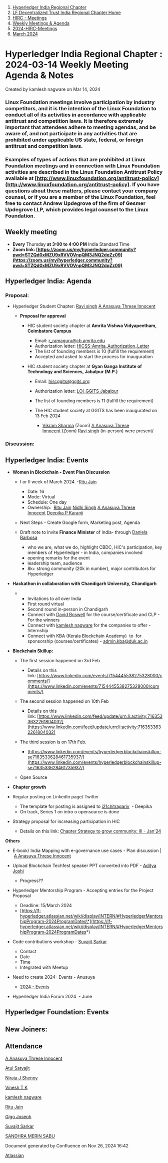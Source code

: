 1. [Hyperledger India Regional Chapter](index.html)
2. [LF Decentralized Trust India Regional Chapter Home](LF-Decentralized-Trust-India-Regional-Chapter-Home_19169282.html)
3. [HIRC - Meetings](HIRC---Meetings_19169350.html)
4. [Weekly Meetings &amp; Agenda](19169352.html)
5. [2024-HIRC-Meetings](2024-HIRC-Meetings_19171429.html)
6. [March 2024](March-2024_19171605.html)

# Hyperledger India Regional Chapter : 2024-03-14 Weekly Meeting Agenda &amp; Notes

Created by kamlesh nagware on Mar 14, 2024

### **Linux Foundation meetings involve participation by industry competitors, and it is the intention of the Linux Foundation to conduct all of its activities in accordance with applicable antitrust and competition laws. It is therefore extremely important that attendees adhere to meeting agendas, and be aware of, and not participate in any activities that are prohibited under applicable US state, federal, or foreign antitrust and competition laws.**

### **Examples of types of actions that are prohibited at Linux Foundation meetings and in connection with Linux Foundation activities are described in the Linux Foundation Antitrust Policy available at [http://www.linuxfoundation.org/antitrust-policy](http://www.linuxfoundation.org/antitrust-policy). If you have questions about these matters, please contact your company counsel, or if you are a member of the Linux Foundation, feel free to contact Andrew Updegrove of the firm of Gesmer Updegrove LLP, which provides legal counsel to the Linux Foundation.**

## **Weekly meeting**

- **Every** Thursday **at 3:00 to 4:00 PM** India Standard Time
- **Zoom link: [https://zoom.us/my/hyperledger.community?pwd=STZQd0xMZU9xRVVOVnpQM3JNQ2dqZz09](https://zoom.us/my/hyperledger.community?pwd=STZQd0xMZU9xRVVOVnpQM3JNQ2dqZz09)**

## **Hyperledger India: Agenda**

### Proposal:

- Hyperledger Student Chapter: [Ravi singh](https://lf-hyperledger.atlassian.net/wiki/people/6207b125f5d29a0068fd3a32?ref=confluence) [A Anasuya Threse Innocent](https://lf-hyperledger.atlassian.net/wiki/people/712020:661aa2f0-0e5a-4e8d-b57b-de10204ea99b?ref=confluence) 
  
  - **Proposal for approval**
    
    - HIC student society chapter at **Amrita Vishwa Vidyapeetham, Coimbatore Campus**
      
      - Email: [r\_ramaguru@cb.amrita.edu](mailto:r_ramaguru@cb.amrita.edu)
      - Authorization letter: [HICSS-Amrita\_Authorization\_Letter](https://lf-hyperledger.atlassian.net/wiki/download/attachments/19171602/HICSS-Amrita_Authorization_Letter_150224.pdf?version=1&modificationDate=1709805775000&api=v2)
      - The list of founding members is 10 (fulfill the requirement)
      - Accepted and asked to start the process for inauguration
    - HIC student society chapter at **Gyan Ganga Institute of Technology and Sciences, Jabalpur (M.P.)**
      
      - Email: [hiscggits@ggits.org](mailto:hiscggits@ggits.org)
      - Authorization letter: [LOI\_GGITS Jabalpur](https://lf-hyperledger.atlassian.net/wiki/download/attachments/19171602/LOI_GGITS.pdf?version=1&modificationDate=1709805775000&api=v2)
      - The list of founding members is 11 (fulfill the requirement)
      - The HIC student society at GGITS has been inaugurated on 13 Feb 2024
        
        - [Vikram Sharma](https://lf-hyperledger.atlassian.net/wiki/people/712020:af0c3f29-e190-4dc2-9098-9266b1dc0dab?ref=confluence) (Zoom) [A Anasuya Threse Innocent](https://lf-hyperledger.atlassian.net/wiki/people/712020:661aa2f0-0e5a-4e8d-b57b-de10204ea99b?ref=confluence) (Zoom) [Ravi singh](https://lf-hyperledger.atlassian.net/wiki/people/6207b125f5d29a0068fd3a32?ref=confluence) (in-person) were present/

### Discussion:

## **Hyperledger India: Events**

- **Women in Blockchain - Event Plan Discussion**
  
  - I or II week of March 2024. -[Ritu Jain](https://lf-hyperledger.atlassian.net/wiki/people/557058:5c9c59c5-fd5d-49e5-9535-364abb623584?ref=confluence) 
    
    - Date: 16
    - Mode: Virtual
    - Schedule: One day
    - Ownership:  [Ritu Jain](https://lf-hyperledger.atlassian.net/wiki/people/557058:5c9c59c5-fd5d-49e5-9535-364abb623584?ref=confluence) [Nidhi Singh](https://lf-hyperledger.atlassian.net/wiki/people/712020:0f4b10ea-b6e4-43be-8d68-0fbeb9d94639?ref=confluence) [A Anasuya Threse Innocent](https://lf-hyperledger.atlassian.net/wiki/people/712020:661aa2f0-0e5a-4e8d-b57b-de10204ea99b?ref=confluence) [Deepika P Karanji](https://lf-hyperledger.atlassian.net/wiki/people/712020:34119971-4220-42fd-b14f-cf9dee0205ef?ref=confluence)
  - Next Steps - Create Google form, Marketing post, Agenda
    
  - Draft note to invite **Finance Minister** of India- through [Daniela Barbosa](https://lf-hyperledger.atlassian.net/wiki/people/5c0f0d72470dea35d6935354?ref=confluence) 
    
    - who we are, what we do, highlight CBDC, HIC's participation, key members of Hyperledger - in India, companies involved
    - opening remarks for the event
    - leadership team, audience
    - 8k+ strong community (20k in number), major contributors for Hyperledger

<!--THE END-->

- **Hackathon in collaboration with Chandigarh University, Chandigarh**
  
  - - Invitations to all over India
    - First round virtual
    - Second round in-person in Chandigarh
    - Connect with [David Boswell](https://lf-hyperledger.atlassian.net/wiki/people/70121:0a14f738-3039-421f-a6a9-a83d19f23227?ref=confluence) for the course/certificate and CLP - For the winners
    - Connect with [kamlesh nagware](https://lf-hyperledger.atlassian.net/wiki/people/557058:8e1fc425-f938-4b39-ad13-9cd8b0ddde52?ref=confluence) for the companies to offer - Internship
    - Connect with KBA (Kerala Blockchain Academy)  to  for sponsorship (courses/certificates) - [admin.kba@duk.ac.in](mailto:admin.kba@duk.ac.in)

<!--THE END-->

- **Blockchain Skillup:**
  
  - The first session happened on 3rd Feb
    
    - Details on this link: [https://www.linkedin.com/events/7154445538275328000/comments/](https://www.linkedin.com/events/7154445538275328000/comments/)
  - The second session happened on 10th Feb
    
    - Details on this link: [https://www.linkedin.com/feed/update/urn:li:activity:7163533632261804032](https://www.linkedin.com/feed/update/urn:li:activity:7163533632261804032)
  - The third session is on 17th Feb.
    
    - [https://www.linkedin.com/events/hyperledgerblockchainskillup-se7163533628461735937/](https://www.linkedin.com/events/hyperledgerblockchainskillup-se7163533628461735937/)
  - Open Source

<!--THE END-->

- **Chapter growth**
- Regular posting on LinkedIn page/ Twitter
  
  - The template for posting is assigned to [i21chitragariv](https://lf-hyperledger.atlassian.net/wiki/people/61dfed8fe67ea2006b477b5c?ref=confluence)  - Deepika
  - On track, Series 1 on intro o opensource is done
- Strategy proposal for increasing participation in HIC
  
  - Details on this link: [Chapter Strategy to grow community: III - Jan'24](https://lf-hyperledger.atlassian.net/wiki/display/HIRC/Chapter+Strategy+to+grow+community%3A+III+-+Jan%2724)

**Others**

- E-book/ India Mapping with e-governance use cases - Plan discussion | [A Anasuya Threse Innocent](https://lf-hyperledger.atlassian.net/wiki/people/712020:661aa2f0-0e5a-4e8d-b57b-de10204ea99b?ref=confluence)
- Upload Blockchain Techfest speaker PPT converted into PDF - [Aditya Joshi](https://lf-hyperledger.atlassian.net/wiki/people/5a5129ceb12c7029722bbcac?ref=confluence) 
  
  - Progress??
- Hyperledger Mentorship Program - Accepting entries for the Project Proposal
  
  - Deadline: 15/March 2024
  - [https://lf-hyperledger.atlassian.net/wiki/display/INTERN/#HyperledgerMentorshipProgram-2024ProgramDates\*](https://lf-hyperledger.atlassian.net/wiki/display/INTERN/#HyperledgerMentorshipProgram-2024ProgramDates*)
- Code contributions workshop - [Suvajit Sarkar](https://lf-hyperledger.atlassian.net/wiki/people/712020:9a33b8cc-fcb9-4626-9e09-7f700c9c2300?ref=confluence) 
  
  - Contact
  - Date
  - Time
  - Integrated with Meetup

<!--THE END-->

- Need to create 2024- Events - Anusuya
  
  - [2024 - Events](https://lf-hyperledger.atlassian.net/wiki/display/HIRC/2024+-+Events)
- Hyperledger India Forum 2024  - June

## **Hyperledger Foundation: Events**

## New Joiners:

## Attendance

[A Anasuya Threse Innocent](https://lf-hyperledger.atlassian.net/wiki/people/712020:661aa2f0-0e5a-4e8d-b57b-de10204ea99b?ref=confluence) 

[Atul Satyajit](https://lf-hyperledger.atlassian.net/wiki/people/712020:a7541b38-256d-44b7-af13-3cab4653c38d?ref=confluence) 

[Niraja J Shenoy](https://lf-hyperledger.atlassian.net/wiki/people/712020:f485c650-3028-4d16-80ae-75f147acf78c?ref=confluence) 

[Vinesh T K](https://lf-hyperledger.atlassian.net/wiki/people/712020:a7dcb51f-2f7c-4b0f-bf14-b99b67ba7f32?ref=confluence) 

[kamlesh nagware](https://lf-hyperledger.atlassian.net/wiki/people/557058:8e1fc425-f938-4b39-ad13-9cd8b0ddde52?ref=confluence) 

[Ritu Jain](https://lf-hyperledger.atlassian.net/wiki/people/557058:5c9c59c5-fd5d-49e5-9535-364abb623584?ref=confluence) 

[Gigo Joseph](https://lf-hyperledger.atlassian.net/wiki/people/70121:2ace4f14-febd-4d9c-aecb-38f7359ebbf9?ref=confluence) 

[Suvajit Sarkar](https://lf-hyperledger.atlassian.net/wiki/people/712020:9a33b8cc-fcb9-4626-9e09-7f700c9c2300?ref=confluence) 

[SANDHRA MERIN SABU](https://lf-hyperledger.atlassian.net/wiki/people/712020:25436169-9a45-4411-ac24-c2aa66ebf18b?ref=confluence) 

Document generated by Confluence on Nov 26, 2024 16:42

[Atlassian](http://www.atlassian.com/)
